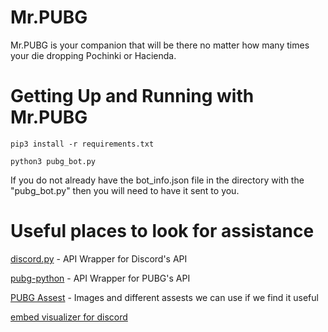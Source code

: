 # Mr.PUBG
Mr.PUBG is your companion that will be there no matter how many times your die dropping
Pochinki or Hacienda.

# Getting Up and Running with Mr.PUBG
`pip3 install -r requirements.txt`

`python3 pubg_bot.py`

If you do not already have the bot_info.json file in the directory with the "pubg_bot.py"
then you will need to have it sent to you.

# Useful places to look for assistance

[discord.py](https://github.com/Rapptz/discord.py) - API Wrapper for Discord's API

[pubg-python](https://github.com/ramonsaraiva/pubg-python) - API Wrapper for PUBG's API

[PUBG Assest](https://github.com/pubg/api-assets) - Images and different assests 
we can use if we find it useful

[embed visualizer for discord](https://leovoel.github.io/embed-visualizer/)